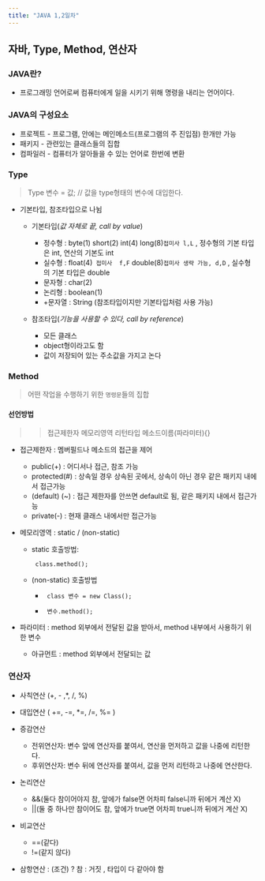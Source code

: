 ```yaml
---
title: "JAVA 1,2일차"
---
```

자바, Type, Method, 연산자
------------------------------------------
### JAVA란?
* 프로그래밍 언어로써 컴퓨터에게 일을 시키기 위해 명령을 내리는 언어이다.

### JAVA의 구성요소
* 프로젝트 - 프로그램, 안에는 메인메소드(프로그램의 주 진입점) 한개만 가능
* 패키지 - 관련있는 클래스들의 집합
* 컴파일러 - 컴퓨터가 알아들을 수 있는 언어로 한번에 변환

### Type
> Type 변수 = 값;    // 값을 type형태의 변수에 대입한다.

- 기본타입, 참조타입으로 나뉨
  - 기본타입(*값 자체로 끝, call by value*)
    - 정수형 : byte(1) short(2)  int(4)  long(8)`접미사 l,L` , 정수형의 기본 타입은 int, 연산의 기본도 int
    - 실수형 : float(4)` 접미사  f,F`  double(8)`접미사 생략 가능, d,D` , 실수형의 기본 타입은 double
    - 문자형 : char(2)
    - 논리형 : boolean(1)
    - +문자열 : String (참조타입이지만 기본타입처럼 사용 가능)
  
  - 참조타입(*기능을 사용할 수 있다, call by reference*)
    - 모든 클래스
    - object형이라고도 함
    - 값이 저장되어 있는 주소값을 가지고 논다

### Method
> 어떤 작업을 수행하기 위한 `명령문`들의 집합

#### 선언방법
>> 접근제한자 메모리영역 리턴타입 메소드이름(파라미터){}

 - 접근제한자 : 멤버필드나 메소드의 접근을 제어
   - public(+)     : 어디서나 접근, 참조 가능
   - protected(#)  : 상속일 경우 상속된 곳에서, 상속이 아닌 경우 같은 패키지 내에서 접근가능
   - (default) (~) : 접근 제한자를 안쓰면 default로 됨, 같은 패키지 내에서 접근가능
   - private(-)    : 현재 클래스 내에서만 접근가능

 - 메모리영역 : static / (non-static)
   - static 호출방법: <pre><code> class.method(); </code></pre>

   - (non-static) 호출방법
     - <pre><code> class 변수 = new Class(); </code></pre>
     - <pre><code> 변수.method(); </code></pre>

 - 파라미터 : method 외부에서 전달된 값을 받아서, method 내부에서 사용하기 위한 변수
   - 아규먼트 : method 외부에서 전달되는 값
   
### 연산자

- 사칙연산 (+, - ,*, /, %)

- 대입연산 ( +=, -=, *=, /=, %= )

- 증감연산
   - 전위연산자: 변수 앞에 연산자를 붙여서, 연산을 먼저하고 값을 나중에 리턴한다.
   - 후위연산자: 변수 뒤에 연산자를 붙여서, 값을 먼저 리턴하고 나중에 연산한다.

- 논리연산
  - &&(둘다 참이어야지 참, 앞에가 false면 어차피 false니까 뒤에거 계산 X)
  - ||(둘 중 하나만 참이어도 참, 앞에가 true면 어차피 true니까 뒤에거 계산 X)

- 비교연산
  - ==(같다)
  - !=(같지 않다)

- 삼항연산 : (조건) ? 참 : 거짓 , 타입이 다 같아야 함

